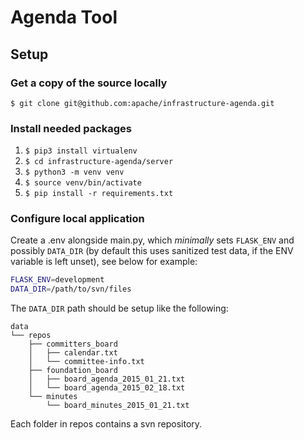 # Agenda Tool

## Setup

### Get a copy of the source locally
`$ git clone git@github.com:apache/infrastructure-agenda.git`

### Install needed packages
1. `$ pip3 install virtualenv`
2. `$ cd infrastructure-agenda/server`
3. `$ python3 -m venv venv`
4. `$ source venv/bin/activate`
5. `$ pip install -r requirements.txt`

### Configure local application
Create a .env alongside main.py, which _minimally_ sets `FLASK_ENV` and possibly `DATA_DIR` (by default this uses sanitized test data, if the ENV variable is left unset), see below for example:
```bash
FLASK_ENV=development
DATA_DIR=/path/to/svn/files
```

The `DATA_DIR` path should be setup like the following:
```
data
└── repos
    ├── committers_board
    │   ├── calendar.txt
    │   └── committee-info.txt
    ├── foundation_board
    │   ├── board_agenda_2015_01_21.txt
    │   └── board_agenda_2015_02_18.txt
    └── minutes
        └── board_minutes_2015_01_21.txt
```

Each folder in repos contains a svn repository.